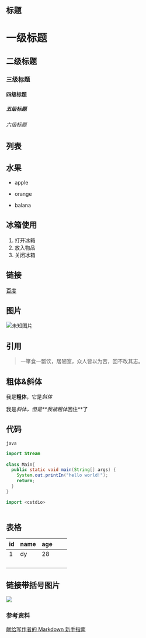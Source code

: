 ## 标题

# 一级标题

## 二级标题

### 三级标题

#### 四级标题

##### 五级标题

###### 六级标题



## 列表

## 水果

- apple

- orange

- balana



## 冰箱使用

1. 打开冰箱
2. 放入物品
3. 关闭冰箱



## 链接

[百度](www.baidu.com)



## 图片

![未知图片](http://upload-images.jianshu.io/upload_images/259-0ad0d0bfc1c608b6.jpg?imageMogr2/auto-orient/strip%7CimageView2/2/w/1240)





## 引用

> 一箪食一瓢饮，居陋室，众人皆以为苦，回不改其志。





## 粗体&斜体

我是**粗体**，它是*斜体*

我是*斜体，但是**我被粗体*困住**了



## 代码

`java`

```java
import Stream
  
class Main{
  public static void main(String[] args) {
    System.out.printIn("hello world!");
    return; 
  }
}
```



```c++
import <cstdio>
  
```



## 表格

| id   | name | age  |      |      |
| ---- | ---- | ---- | ---- | ---- |
| 1    | dy   | 28   |      |      |
|      |      |      |      |      |
|      |      |      |      |      |
|      |      |      |      |      |
|      |      |      |      |      |



## 链接带括号图片

![][1]

[1]: http://latex.codecogs.com/gif.latex(https://link.jianshu.com/?t=http://latex.codecogs.com/gif.latex)?\prod%20(n_{i})+1



### 参考资料

[献给写作者的 Markdown 新手指南](https://www.jianshu.com/p/q81RER)

